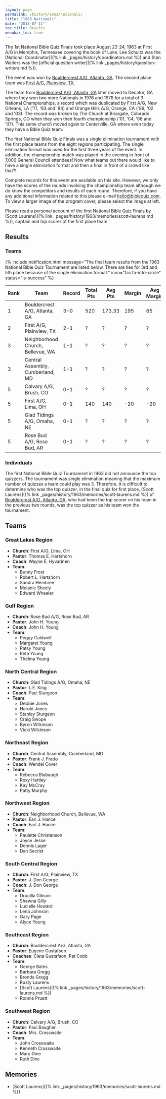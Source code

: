 ```yaml
---
layout: page
permalink: /history/1963/nationals/
title: "1963 Nationals"
date: "2013-07-11"
toc_title: Results
menubar_toc: true
---
```


The 1st National Bible Quiz Finals took place August 23-24, 1963 at First A/G in Memphis, Tennessee
covering the book of Luke. Lee Schultz was the [National Coordinator]({% link _pages/history/coordinators.md %}) and Stan Walters was the [official question writer]({% link _pages/history/question-writers.md %}).

The event was won by [Bouldercrest A/G, Atlanta, GA](#southeast-region). The second place team was [First A/G, Plainview, TX](#south-central-region).

The team from [Bouldercrest A/G, Atlanta, GA](#southeast-region) later moved to Decatur, GA where they
won two more Nationals in 1976 and 1978 for a total of 3 National Championships, a record which was duplicated by
First A/G, New Orleans, LA ('71, '83 and '84) and Orange Hills A/G, Orange, CA ('99, '02 and '03).  The record was broken by The Church at Briargate,
Colorado Springs, CO when they won their fourth championship ('01, '04, '06 and '07).
 This same church moved again to Centerville, GA where even
today they have a Bible Quiz team.

The first National Bible Quiz Finals was a single elimination tournament with the first place teams from
the eight regions participating. The single elimination format was used for the first three years of the
event. In addition, the championship match was played in the evening in front of 7,000 General Council
attendees! Now what teams out there would like to have a single elimination format and then a final in front
of a crowd like that?!

Complete records for this event are available on this site. However, we only have the scores of the rounds
involving the championship team although we do know the competitors and results of each round. Therefore,
if you have any additional information related to this please e-mail
[hello@biblequiz.com](mailto:hello@biblequiz.com). To view a larger image of the
program cover, please select the image at left.

Please read a personal account of the first National Bible Quiz Finals 
by [Scott Laurens]({% link _pages/history/1963/memories/scott-laurens.md %}), captain and top scorer of the first place team.

## Results

### Teams

{% include notification.html
   message="The final team results from the 1963 National Bible Quiz Tournament are listed below. There are ties for 3rd and 5th place because of the single elimination format."
   icon="fas fa-info-circle"
   status="is-success" %}


| Rank | Team                              | Record | Total Pts | Avg Pts | Margin | Avg Margin |
|------|-----------------------------------|--------|-----------|---------|--------|------------|
| 1    | Bouldercrest A/G, Atlanta, GA     | 3-0    | 520       | 173.33  | 195    | 65         |
| 2    | First A/G, Plainview, TX          | 2-1    | ?         | ?       | ?      | ?          |
| 3    | Neighborhood Church, Bellevue, WA | 1-1    | ?         | ?       | ?      | ?          |
| 3    | Central Assembly, Cumberland, MD  | 1-1    | ?         | ?       | ?      | ?          |
| 5    | Calvary A/G, Brush, CO            | 0-1    | ?         | ?       | ?      | ?          |
| 5    | First A/G, Lima, OH               | 0-1    | 140       | 140     | -20    | -20        |
| 5    | Glad Tidings A/G, Omaha, NE       | 0-1    | ?         | ?       | ?      | ?          |
| 5    | Rose Bud A/G, Rose Bud, AR        | 0-1    | ?         | ?       | ?      | ?          |

### Individuals

The first National Bible Quiz Tournament in 1963 did not announce the top quizzers. The tournament was single elimination meaning that the maximum number of quizzes a team could play was 3. Therefore, it is difficult to determine who was the top quizzer. In the final quiz for first place, [Scott Laurens]({% link _pages/history/1963/memories/scott-laurens.md %}) of [Bouldercrest A/G, Atlanta, GA](#southeast-region), who had been the top scorer on his team in the previous two rounds, was the top quizzer as his team won the tournament.

## Teams

### Great Lakes Region

* **Church**: First A/G, Lima, OH
* **Pastor**: Thomas E. Hartshorn
* **Coach**: Wayne E. Hyvarinen
* **Team**:
    * Bunny Frost
    * Robert L. Hartshorn
    * Sandra Hembree
    * Melanie Sheely
    * Edward Wheeler

### Gulf Region

* **Church**: Rose Bud A/G, Rose Bud, AR
* **Pastor**: John H. Young
* **Coach**: John H. Young
* **Team**:
    * Peggy Caldwell
    * Margaret Young
    * Patsy Young
    * Reta Young
    * Thelma Young

### North Central Region

* **Church**: Glad Tidings A/G, Omaha, NE
* **Pastor**: L.E. King
* **Coach**: Paul Sturgeon
* **Team**:
    * Debbie Jones
    * Harold Jones
    * Stanley Sturgeon
    * Craig Swope
    * Byron Wilkinson
    * Vicki Wilkinson

### Northeast Region

* **Church**: Central Assembly, Cumberland, MD
* **Pastor**: Frank J. Fratto
* **Coach**: Wendel Cover
* **Team**:
    * Rebecca Blubaugh
    * Roxy Hartley
    * Kay McCray
    * Patty Murphy

### Northwest Region

* **Church**: Neighborhood Church, Bellevue, WA
* **Pastor**: Earl J. Hance
* **Coach**: Earl J. Hance
* **Team**:
    * Paulette Christenson
    * Joyce Jesse
    * Dennis Lager
    * Dan Secrist

### South Central Region

* **Church**: First A/G, Plainview, TX
* **Pastor**: J. Don George
* **Coach**: J. Don George
* **Team**:
    * Drucilla Gibson
    * Shawna Gilly
    * Lucielle Howard
    * Lena Johnson
    * Gary Page
    * Alyce Young

### Southeast Region

* **Church**: Bouldercrest A/G, Atlanta, GA
* **Pastor**: Eugene Gustafson
* **Coaches**: Cleta Gustafson, Pat Cobb
* **Team**:
    * George Bates
    * Barbara Gregg
    * Brenda Gregg
    * Rusty Laurens
    * [Scott Laurens]({% link _pages/history/1963/memories/scott-laurens.md %})
    * Ronnie Pruett

### Southwest Region

* **Church**: Calvary A/G, Brush, CO
* **Pastor**: Paul Baugher
* **Coach**: Mrs. Crosswaite
* **Team**:
    * John Crosswaite
    * Kenneth Crosswaite
    * Mary Dine
    * Ruth Dine

## Memories
* [Scott Laurens]({% link _pages/history/1963/memories/scott-laurens.md %})